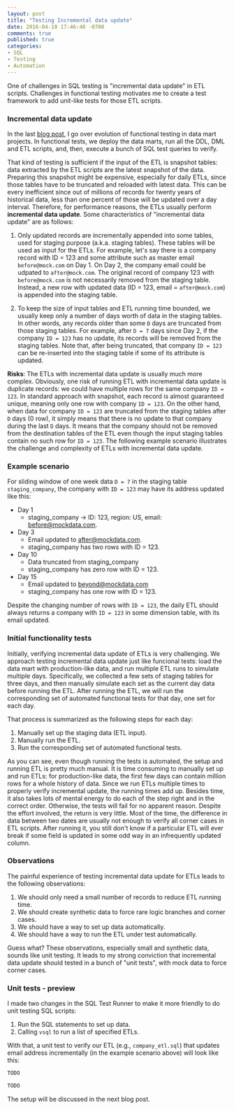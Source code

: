 ```yaml
---
layout: post
title: "Testing Incremental data update"
date: 2016-04-10 17:46:40 -0700
comments: true
published: true
categories: 
- SQL
- Testing
- Automation
---
```


One of challenges in SQL testing is "incremental data update" in ETL scripts.
Challenges in functional testing motivates me to create a test framework to add unit-like tests for those ETL scripts.

### Incremental data update

In the last [blog post](/blog/2016/03/16/sql-unit-functional-tests/), I go over evolution of functional testing in data mart projects.
In functional tests, we deploy the data marts, run all the DDL, DML and ETL scripts, and, then, execute a bunch of SQL test queries to verify.

That kind of testing is sufficient if the input of the ETL is snapshot tables: data extracted by the ETL scripts are the latest snapshot of the data.
Preparing this snapshot might be expensive, especially for daily ETLs, since those tables have to be truncated and reloaded with latest data.
This can be every inefficient since out of millions of records for twenty years of historical data, less than one percent of those will be updated over a day interval.
Therefore, for performance reasons, the ETLs usually perform **incremental data update**. 
Some characteristics of "incremental data update" are as follows:

1) Only updated records are incrementally appended into some tables, used for staging purpose (a.k.a. staging tables). 
These tables will be used as input for the ETLs.
For example, let's say there is a company record with ID = 123 and some attribute such as master email `before@mock.com` on Day 1.
On Day 2, the company email could be udpated to `after@mock.com`. 
The original record of company 123 with `before@mock.com` is not necessarily removed from the staging table.
Instead, a new row with updated data (ID = 123, email = `after@mock.com`) is appended into the staging table.

2) To keep the size of input tables and ETL running time bounded, we usually keep only a number of days worth of data in the staging tables.
In other words, any records older than some `D` days are truncated from those staging tables.
For example, after `D = 7` days since Day 2, if the company `ID = 123` has no update, its records will be removed from the staging tables.
Note that, after being truncated, that company `ID = 123` can be re-inserted into the staging table if some of its attribute is updated. 

**Risks**: The ETLs with incremental data update is usually much more complex.
Obviously, one risk of running ETL with incremental data update is duplicate records: we could have multiple rows for the same company `ID = 123`. 
In standard approach with snapshot, each record is almost guaranteed unique, meaning only one row with company `ID = 123`.
On the other hand, when data for company `ID = 123` are truncated from the staging tables after `D` days (0 row), it simply means that there is no update to that company during the last `D` days.
It means that the company should not be removed from the destination tables of the ETL even though the input staging tables contain no such row for `ID = 123`.
The following example scenario illustrates the challenge and complexity of ETLs with incremental data update.

### Example scenario

For sliding window of one week data `D = 7` in the staging table `staging_company`, the company with `ID = 123` may have its address updated like this:

* Day 1
  * staging_company -> ID: 123, region: US, email: before@mockdata.com.
* Day 3
  * Email updated to after@mockdata.com.
  * staging_company has two rows with ID = 123.
* Day 10
  * Data truncated from staging_company
  * staging_company has zero row with ID = 123.
* Day 15
  * Email updated to beyond@mockdata.com
  * staging_company has one row with ID = 123.

Despite the changing number of rows with `ID = 123`, the daily ETL should always returns a company with `ID = 123` in some dimension table, with its email updated.

### Initial functionality tests

Initially, verifying incremental data update of ETLs is very challenging.
We approach testing incremental data update just like funcional tests: load the data mart with production-like data, and run multiple ETL runs to simulate multiple days.
Specifically, we collected a few sets of staging tables for three days, and then manually simulate each set as the current day data before running the ETL.
After running the ETL, we will run the corresponding set of automated functional tests for that day, one set for each day.

That process is summarized as the following steps for each day:

1. Manually set up the staging data (ETL input).
1. Manually run the ETL.
1. Run the corresponding set of automated functional tests.

As you can see, even though running the tests is automated, the setup and running ETL is pretty much manual.
It is time consuming to manually set up and run ETLs: for production-like data, the first few days can contain million rows for a whole history of data.
Since we run ETLs multiple times to properly verify incremental update, the running times add up.
Besides time, it also takes lots of mental energy to do each of the step right and in the correct order.
Otherwise, the tests will fail for no apparent reason.
Despite the effort involved, the return is very little.
Most of the time, the difference in data between two dates are usually not enough to verify all corner cases in ETL scripts.
After running it, you still don't know if a particular ETL will ever break if some field is updated in some odd way in an infrequently updated column.

### Observations

The painful experience of testing incremental data update for ETLs leads to the following observations:

1. We should only need a small number of records to reduce ETL running time.
1. We should create synthetic data to force rare logic branches and corner cases.
1. We should have a way to set up data automatically.
1. We should have a way to run the ETL under test automatically.

Guess what? These observations, especially small and synthetic data, sounds like unit testing. 
It leads to my strong conviction that incremental data update should tested in a bunch of "unit tests", with mock data to force corner cases.

### Unit tests - preview

I made two changes in the SQL Test Runner to make it more friendly to do unit testing SQL scripts:

1. Run the SQL statements to set up data.
1. Calling `vsql` to run a list of specified ETLs.

With that, a unit test to verify our ETL (e.g., `company_etl.sql`) that updates email address incrementally (in the example scenario above) will look like this:

``` java Calling unit test script
TODO
```

``` sql Unit test for the example scenario in section above
TODO
```

The setup will be discussed in the next blog post.
